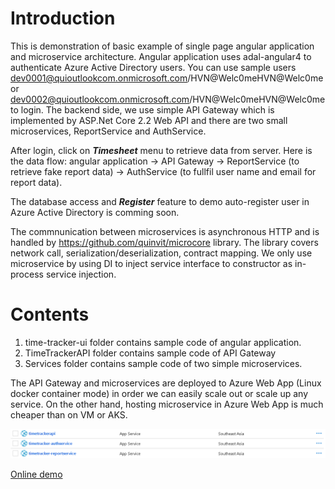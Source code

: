 # Introduction

This is demonstration of basic example of single page angular application and microservice architecture.
Angular application uses adal-angular4 to authenticate Azure Active Directory users. You can use sample users dev0001@quioutlookcom.onmicrosoft.com/HVN@Welc0meHVN@Welc0me or dev0002@quioutlookcom.onmicrosoft.com/HVN@Welc0meHVN@Welc0me to login. 
The backend side, we use simple API Gateway which is implemented by ASP.Net Core 2.2 Web API and there are two small microservices, ReportService and AuthService. 

After login, click on ***Timesheet*** menu to retrieve data from server. Here is the data flow:
angular application -> API Gateway -> ReportService (to retrieve fake report data) -> AuthService (to fullfil user name and email for report data).

The database access and ***Register*** feature to demo auto-register user in Azure Active Directory is comming soon.

The commnunication between microservices is asynchronous HTTP and is handled by https://github.com/quinvit/microcore library. The library covers network call, serialization/deserialization, contract mapping. We only use microservice by using DI to inject service interface to constructor as in-process service injection.

# Contents

1. time-tracker-ui folder contains sample code of angular application.
2. TimeTrackerAPI folder contains sample code of API Gateway
3. Services folder contains sample code of two simple microservices.

The API Gateway and microservices are deployed to Azure Web App (Linux docker container mode) in order we can easily scale out or scale up any service. On the other hand, hosting microservice in Azure Web App is much cheaper than on VM or AKS.

![Sample](sample.png)

[Online demo](https://quinvit.z23.web.core.windows.net)
